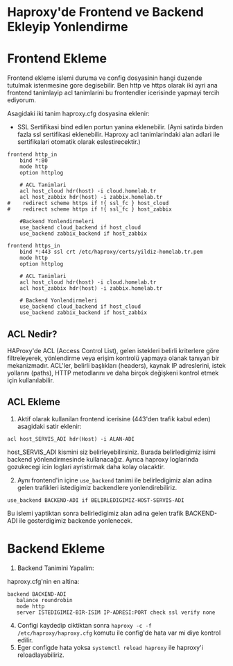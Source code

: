 # Haproxy'de Frontend ve Backend Ekleyip Yonlendirme

# Frontend Ekleme

Frontend ekleme islemi duruma ve config dosyasinin hangi duzende tutulmak istenmesine gore degisebilir. Ben http ve https olarak iki ayri ana frontend tanimlayip acl tanimlarini bu frontendler icerisinde yapmayi tercih ediyorum.

Asagidaki iki tanim haproxy.cfg dosyasina eklenir:

- SSL Sertifikasi bind edilen portun yanina eklenebilir. (Ayni satirda birden fazla ssl sertifikasi eklenebilir. Haproxy acl tanimlarindaki alan adlari ile sertifikalari otomatik olarak eslestirecektir.)

```
frontend http_in
    bind *:80
    mode http
    option httplog

    # ACL Tanimlari
    acl host_cloud hdr(host) -i cloud.homelab.tr
    acl host_zabbix hdr(host) -i zabbix.homelab.tr
#    redirect scheme https if !{ ssl_fc } host_cloud
#    redirect scheme https if !{ ssl_fc } host_zabbix

    #Backend Yonlendirmeleri
    use_backend cloud_backend if host_cloud
    use_backend zabbix_backend if host_zabbix

frontend https_in
    bind *:443 ssl crt /etc/haproxy/certs/yildiz-homelab.tr.pem
    mode http
    option httplog

    # ACL Tanimlari
    acl host_cloud hdr(host) -i cloud.homelab.tr
    acl host_zabbix hdr(host) -i zabbix.homelab.tr

    # Backend Yonlendirmeleri
    use_backend cloud_backend if host_cloud
    use_backend zabbix_backend if host_zabbix
```

## ACL Nedir?

HAProxy'de ACL (Access Control List), gelen istekleri belirli kriterlere göre filtreleyerek, yönlendirme veya erişim kontrolü yapmaya olanak tanıyan bir mekanizmadır. ACL'ler, belirli başlıkları (headers), kaynak IP adreslerini, istek yollarını (paths), HTTP metodlarını ve daha birçok değişkeni kontrol etmek için kullanılabilir.

## ACL Ekleme

1. Aktif olarak kullanilan frontend icerisine (443'den trafik kabul eden) asagidaki satir eklenir:

```acl host_SERVIS_ADI hdr(Host) -i ALAN-ADI```

host_SERVIS_ADI kismini siz belirleyebilirsiniz. Burada belirledigimiz isimi backend yönlendirmesinde kullanacağız. Ayrıca haproxy loglarinda gozukecegi icin loglari ayristirmak daha kolay olacaktir.

2. Aynı frontend'in içine ```use_backend``` tanimi ile belirledigimiz alan adina gelen trafikleri istedigimiz backendlere yonlendirebiliriz.

```use_backend BACKEND-ADI if BELIRLEDIGIMIZ-HOST-SERVIS-ADI```

Bu islemi yaptiktan sonra belirledigimiz alan adina gelen trafik BACKEND-ADI ile gosterdigimiz backende yonlenecek.


# Backend Ekleme

1. Backend Tanimini Yapalim:

haproxy.cfg'nin en altina:

```
backend BACKEND-ADI
   balance roundrobin
   mode http 
   server ISTEDIGIMIZ-BIR-ISIM IP-ADRESI:PORT check ssl verify none

```

4. Configi kaydedip ciktiktan sonra ```haproxy -c -f /etc/haproxy/haproxy.cfg``` komutu ile config'de hata var mi diye kontrol edilir.
5. Eger configde hata yoksa ```systemctl reload haproxy``` ile haproxy'i reloadlayabiliriz.